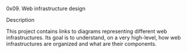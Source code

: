 0x09. Web infrastructure design

Description

This project contains links to diagrams representing different web infrastructures.
Its goal is to understand, on a very high-level, how web infrastructures are organized and what are their components.
